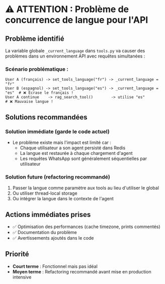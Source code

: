 # ⚠️ ATTENTION : Problème de concurrence de langue pour l'API

## Problème identifié

La variable globale `_current_language` dans `tools.py` va causer des problèmes dans un environnement API avec requêtes simultanées :

### Scénario problématique :
```
User A (français) -> set_tools_language("fr") -> _current_language = "fr"
User B (espagnol) -> set_tools_language("es") -> _current_language = "es"  # ❌ Écrase le français !
User A continue    -> rag_search_tool()        -> utilise "es"              # ❌ Mauvaise langue !
```

## Solutions recommandées

### Solution immédiate (garde le code actuel)
- Le problème existe mais l'impact est limité car :
  - Chaque utilisateur a son agent persisté dans Redis
  - La langue est restaurée à chaque chargement d'agent
  - Les requêtes WhatsApp sont généralement séquentielles par utilisateur

### Solution future (refactoring recommandé)
1. Passer la langue comme paramètre aux tools au lieu d'utiliser le global
2. Ou utiliser thread-local storage
3. Ou intégrer la langue dans le contexte de l'agent

## Actions immédiates prises
- ✅ Optimisation des performances (cache timezone, prints commentés)
- ✅ Documentation du problème
- ✅ Avertissements ajoutés dans le code

## Priorité
- **Court terme** : Fonctionnel mais pas idéal
- **Moyen terme** : Refactoring recommandé avant mise en production intensive